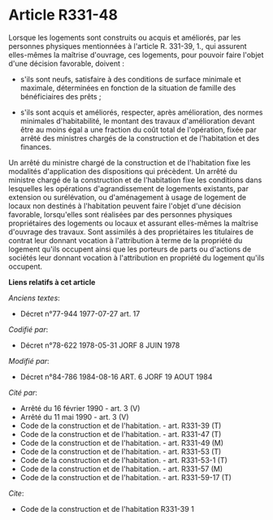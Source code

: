 # Article R331-48

Lorsque les logements sont construits ou acquis et améliorés, par les personnes physiques mentionnées à l'article R. 331-39,
1., qui assurent elles-mêmes la maîtrise d'ouvrage, ces logements, pour pouvoir faire l'objet d'une décision favorable,
doivent :

- s'ils sont neufs, satisfaire à des conditions de surface minimale et maximale, déterminées en fonction de la situation de
famille des bénéficiaires des prêts ;

- s'ils sont acquis et améliorés, respecter, après amélioration, des normes minimales d'habitabilité, le montant des travaux
d'amélioration devant être au moins égal a une fraction du coût total de l'opération, fixée par arrêté des ministres chargés
de la construction et de l'habitation et des finances.

Un arrêté du ministre chargé de la construction et de l'habitation fixe les modalités d'application des dispositions qui
précèdent. Un arrêté du ministre chargé de la construction et de l'habitation fixe les conditions dans lesquelles les
opérations d'agrandissement de logements existants, par extension ou surélévation, ou d'aménagement à usage de logement de
locaux non destinés à l'habitation peuvent faire l'objet d'une décision favorable, lorsqu'elles sont réalisées par des
personnes physiques propriétaires des logements ou locaux et assurant elles-mêmes la maîtrise d'ouvrage des travaux. Sont
assimilés à des propriétaires les titulaires de contrat leur donnant vocation à l'attribution à terme de la propriété du
logement qu'ils occupent ainsi que les porteurs de parts ou d'actions de sociétés leur donnant vocation à l'attribution en
propriété du logement qu'ils occupent.

**Liens relatifs à cet article**

_Anciens textes_:

  - Décret n°77-944 1977-07-27 art. 17

_Codifié par_:

  - Décret n°78-622 1978-05-31 JORF 8 JUIN 1978

_Modifié par_:

  - Décret n°84-786 1984-08-16 ART. 6 JORF 19 AOUT 1984

_Cité par_:

  - Arrêté du 16 février 1990 - art. 3 (V)
  - Arrêté du 11 mai 1990 - art. 3 (V)
  - Code de la construction et de l'habitation. - art. R331-39 (T)
  - Code de la construction et de l'habitation. - art. R331-47 (T)
  - Code de la construction et de l'habitation. - art. R331-49 (M)
  - Code de la construction et de l'habitation. - art. R331-53 (T)
  - Code de la construction et de l'habitation. - art. R331-53-1 (T)
  - Code de la construction et de l'habitation. - art. R331-57 (M)
  - Code de la construction et de l'habitation. - art. R331-59-17 (T)

_Cite_:

  - Code de la construction et de l'habitation R331-39 1
